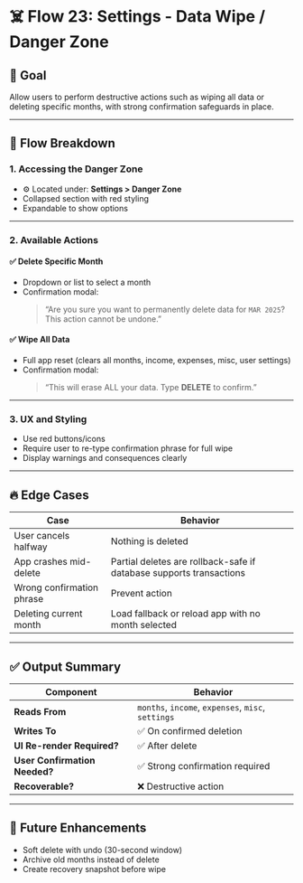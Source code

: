 # ☠️ Flow 23: Settings - Data Wipe / Danger Zone

## 🧠 Goal

Allow users to perform destructive actions such as wiping all data or deleting specific months, with strong confirmation safeguards in place.

---

## 🔄 Flow Breakdown

### 1. Accessing the Danger Zone

- ⚙️ Located under: **Settings > Danger Zone**
- Collapsed section with red styling
- Expandable to show options

---

### 2. Available Actions

#### ✅ Delete Specific Month

- Dropdown or list to select a month
- Confirmation modal:
  > “Are you sure you want to permanently delete data for `MAR 2025`? This action cannot be undone.”

#### ✅ Wipe All Data

- Full app reset (clears all months, income, expenses, misc, user settings)
- Confirmation modal:
  > “This will erase ALL your data. Type **DELETE** to confirm.”

---

### 3. UX and Styling

- Use red buttons/icons
- Require user to re-type confirmation phrase for full wipe
- Display warnings and consequences clearly

---

## 🔥 Edge Cases

| Case                      | Behavior                                                            |
| ------------------------- | ------------------------------------------------------------------- |
| User cancels halfway      | Nothing is deleted                                                  |
| App crashes mid-delete    | Partial deletes are rollback-safe if database supports transactions |
| Wrong confirmation phrase | Prevent action                                                      |
| Deleting current month    | Load fallback or reload app with no month selected                  |

---

## ✅ Output Summary

| Component                     | Behavior                                           |
| ----------------------------- | -------------------------------------------------- |
| **Reads From**                | `months`, `income`, `expenses`, `misc`, `settings` |
| **Writes To**                 | ✅ On confirmed deletion                           |
| **UI Re-render Required?**    | ✅ After delete                                    |
| **User Confirmation Needed?** | ✅ Strong confirmation required                    |
| **Recoverable?**              | ❌ Destructive action                              |

---

## 🔮 Future Enhancements

- Soft delete with undo (30-second window)
- Archive old months instead of delete
- Create recovery snapshot before wipe
